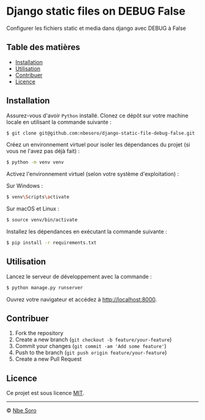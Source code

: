 # Django static files on DEBUG False

Configurer les fichiers static et media dans django avec DEBUG à False

## Table des matières

-   [Installation](#installation)
-   [Utilisation](#utilisation)
-   [Contribuer](#contribuer)
-   [Licence](#licence)

## Installation

Assurez-vous d'avoir `Python` installé. Clonez ce dépôt sur votre machine locale en utilisant la commande suivante :

```bash
$ git clone git@github.com:nbesoro/django-static-file-debug-false.git
```

Créez un environnement virtuel pour isoler les dépendances du projet (si vous ne l'avez pas déjà fait) :

```bash
$ python -m venv venv
```

Activez l'environnement virtuel (selon votre système d'exploitation) :

Sur Windows :

```bash
$ venv\Scripts\activate
```
Sur macOS et Linux :

```bash
$ source venv/bin/activate
```


Installez les dépendances en exécutant la commande suivante :

```bash
$ pip install -r requirements.txt
```

## Utilisation

Lancez le serveur de développement avec la commande :

```bash
$ python manage.py runserver
```

Ouvrez votre navigateur et accédez à [http://localhost:8000](http://localhost:8000).

## Contribuer

1. Fork the repository
2. Create a new branch (`git checkout -b feature/your-feature`)
3. Commit your changes (`git commit -am 'Add some feature'`)
4. Push to the branch (`git push origin feature/your-feature`)
5. Create a new Pull Request

## Licence

Ce projet est sous licence [MIT](https://choosealicense.com/licenses/mit/).

---

© [Nbe Soro](https://nbesoro.com)
